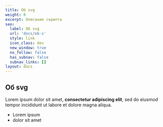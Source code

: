 ```yaml
---
title: Об svg
weight: 0
excerpt: Описание скрипта
seo:
  label: Об svg
  url: 'docs/ob-s'
  style: link
  icon_class: dev
  new_window: true
  no_follow: false
  has_subnav: false
  subnav_links: []
layout: docs
---
```


## Об svg

Lorem ipsum dolor sit amet, **consectetur adipiscing elit**, sed do eiusmod tempor incididunt ut labore et dolore magna aliqua.

- Lorem ipsum
- dolor sit amet
